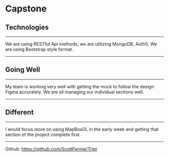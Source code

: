 # Capstone

## Technologies
---
We are using RESTful Api methods, we are utilizing MongoDB, Auth0. We are using Bootstrap style format. 

---

## Going Well
---
My team is working very well with getting the mock to follow the design Figma accurately. We are all managing our individual sections well.

---

## Different
---
I would focus more on using MapBoxGL in the early week and getting that section of the project complete first.

---

Github: https://github.com/ScottFennie/Tripr